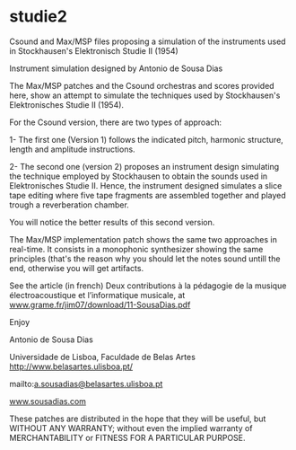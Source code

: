 # studie2
Csound and Max/MSP files proposing a simulation of the instruments used in Stockhausen's Elektronisch Studie II (1954)

Instrument simulation designed by 
Antonio de Sousa Dias

The Max/MSP patches and the Csound orchestras and scores provided here, show an attempt to simulate the techniques used by Stockhausen's Elektronisches Studie II (1954).

For the Csound version, there are two types of approach:

1- The first one (Version 1) follows the indicated pitch, harmonic structure, length and amplitude instructions.

2- The second one (version 2) proposes an instrument design simulating the technique employed by Stockhausen to obtain the sounds used in Elektronisches Studie II. Hence, the instrument designed simulates a slice tape editing where five tape fragments are assembled together and played trough a reverberation chamber.

You will notice the better results of this second version.

The Max/MSP implementation patch shows the same two approaches in real-time.
It consists in a monophonic synthesizer showing the same principles (that's the reason why you should let the notes sound untill the end, otherwise you will get artifacts.

See the article (in french) Deux contributions à la pédagogie de la musique électroacoustique et l’informatique musicale, at www.grame.fr/jim07/download/11-SousaDias.pdf

Enjoy

Antonio de Sousa Dias

Universidade de Lisboa, Faculdade de Belas Artes
http://www.belasartes.ulisboa.pt/

mailto:a.sousadias@belasartes.ulisboa.pt

www.sousadias.com


These patches are distributed in the hope that they will be useful, but WITHOUT ANY WARRANTY; without even the implied warranty of MERCHANTABILITY or FITNESS FOR A PARTICULAR PURPOSE.
